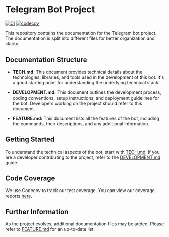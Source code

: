 # Telegram Bot Project

[![CI](https://github.com/yourusername/meetsmatch-py/actions/workflows/ci.yml/badge.svg)](https://github.com/yourusername/meetsmatch-py/actions/workflows/ci.yml)
[![codecov](https://codecov.io/gh/yourusername/meetsmatch-py/branch/main/graph/badge.svg)](https://codecov.io/gh/yourusername/meetsmatch-py)

This repository contains the documentation for the Telegram bot project. The documentation is split into different files for better organization and clarity.

## Documentation Structure

* **TECH.md:** This document provides technical details about the technologies, libraries, and tools used in the development of this bot. It's a good starting point for understanding the underlying technical stack.

* **DEVELOPMENT.md:** This document outlines the development process, coding conventions, setup instructions, and deployment guidelines for the bot. Developers working on the project should refer to this document.

* **FEATURE.md:** This document lists all the features of the bot, including the commands, their descriptions, and any additional information.

## Getting Started

To understand the technical aspects of the bot, start with [TECH.md](TECH.md). If you are a developer contributing to the project, refer to the [DEVELOPMENT.md](DEVELOPMENT.md) guide.

## Code Coverage

We use Codecov to track our test coverage. You can view our coverage reports [here](https://codecov.io/gh/yourusername/meetsmatch-py).

## Further Information

As the project evolves, additional documentation files may be added. Please refer to [FEATURE.md](FEATURE.md) for an up-to-date list.